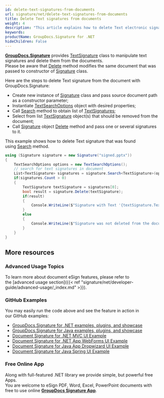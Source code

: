 ```yaml
---
id: delete-text-signatures-from-documents
url: signature/net/delete-text-signatures-from-documents
title: Delete Text signatures from documents
weight: 4
description: "This article explains how to delete Text electronic signatures with GroupDocs.Signature API."
keywords: 
productName: GroupDocs.Signature for .NET
hideChildren: False
---
```

[**GroupDocs.Signature**](https://products.groupdocs.com/signature/net) provides [TextSignature](https://apireference.groupdocs.com/net/signature/groupdocs.signature.domain/textsignature) class to manipulate text signatures and delete them from the documents.   
Please be aware that [Delete](https://apireference.groupdocs.com/net/signature/groupdocs.signature/signature/methods/delete) method modifies the same document that was passed to constructor of [Signature](https://apireference.groupdocs.com/net/signature/groupdocs.signature/signature) class.

Here are the steps to delete Text signature from the document with GroupDocs.Signature:

*   Create new instance of [Signature](https://apireference.groupdocs.com/net/signature/groupdocs.signature/signature) class and pass source document path as a constructor parameter;    
*   Instantiate [TextSearchOptions](https://apireference.groupdocs.com/net/signature/groupdocs.signature.options/textsearchoptions) object with desired properties;    
*   Call [Search](https://apireference.groupdocs.com/net/signature/groupdocs.signature/signature/methods/search/_1) method to obtain list of [TextSignatures](https://apireference.groupdocs.com/net/signature/groupdocs.signature.domain/textsignature);    
*   Select from list [TextSignature](https://apireference.groupdocs.com/net/signature/groupdocs.signature.domain/textsignature) object(s) that should be removed from the document;      
*   Call [Signature](https://apireference.groupdocs.com/net/signature/groupdocs.signature/signature) object [Delete](https://apireference.groupdocs.com/net/signature/groupdocs.signature/signature/methods/delete) method and pass one or several signatures to it.   
      
This example shows how to delete Text signature that was found using [Search](https://apireference.groupdocs.com/net/signature/groupdocs.signature/signature/methods/search/_1) method.

```csharp
using (Signature signature = new Signature("signed.pptx"))
{
    TextSearchOptions options = new TextSearchOptions();
    // search for text signatures in document
    List<TextSignature> signatures = signature.Search<TextSignature>(options);
    if(signatures.Count > 0)
    {
        TextSignature textSignature = signatures[0];
        bool result = signature.Delete(textSignature);
        if(result)
        {
            Console.WriteLine($"Signature with Text '{textSignature.Text}' was deleted from document.");
        }
        else
        {
            Console.WriteLine($"Signature was not deleted from the document!");
        }
    }
}
```

## More resources
### Advanced Usage Topics
To learn more about document eSign features, please refer to the [advanced usage section]({{< ref "signature/net/developer-guide/advanced-usage/_index.md" >}}).

### GitHub Examples 
You may easily run the code above and see the feature in action in our GitHub examples:
*   [GroupDocs.Signature for .NET examples, plugins, and showcase](https://github.com/groupdocs-signature/GroupDocs.Signature-for-.NET)    
*   [GroupDocs.Signature for Java examples, plugins, and showcase](https://github.com/groupdocs-signature/GroupDocs.Signature-for-Java)    
*   [Document Signature for .NET MVC UI Example](https://github.com/groupdocs-signature/GroupDocs.Signature-for-.NET-MVC)     
*   [Document Signature for .NET App WebForms UI Example](https://github.com/groupdocs-signature/GroupDocs.Signature-for-.NET-WebForms)    
*   [Document Signature for Java App Dropwizard UI Example](https://github.com/groupdocs-signature/GroupDocs.Signature-for-Java-Dropwizard)    
*   [Document Signature for Java Spring UI Example](https://github.com/groupdocs-signature/GroupDocs.Signature-for-Java-Spring)    

### Free Online App 
Along with full-featured .NET library we provide simple, but powerful free Apps.  
You are welcome to eSign PDF, Word, Excel, PowerPoint documents with free to use online **[GroupDocs Signature App](https://products.groupdocs.app/signature)**.